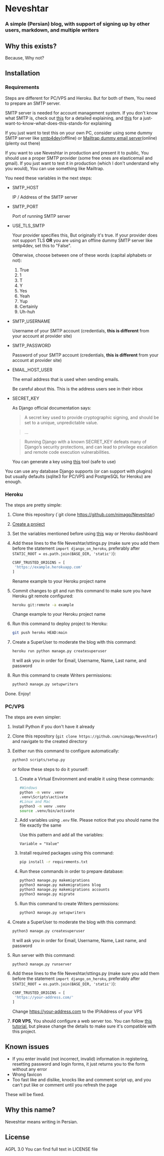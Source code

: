 # Neveshtar
### A simple (Persian) blog, with support of signing up by other users, markdown, and multiple writers

## Why this exists?
Because, Why not?

## Installation 
### Requirements 
Steps are different for PC/VPS and Heroku. But for both of them, You need to prepare an SMTP server.

SMTP server is needed for account management system. If you don't know what SMTP is, check out [this](https://medium.com/@jonathansychan/smtp-simple-mail-transfer-protocol-ed443b1f51d7) for a detailed explaining, and [this](https://medium.com/@pepipost/what-is-smtp-9503c52760e4) for a just-want-to-know-what-does-this-stands-for explaining

If you just want to test this on your own PC, consider using some dummy SMTP server like [smtp4dev](https://github.com/rnwood/smtp4dev)(offline) or [Mailtrap dummy email server](https://mailtrap.io/fake-smtp-server/)(online) (plenty out there)

If you want to use Neveshtar in production and present it to public, You should use a proper SMTP provider (some free ones are elasticemail and gmail). If you just want to test it in production (which I don't understand why you would), You can use something like Mailtrap.

You need these variables in the next steps:

* SMTP_HOST

   IP / Address of the SMTP server 

* SMTP_PORT

   Port of running SMTP server 

* USE_TLS_SMTP

   Your provider specifies this, But originally it's true. If your provider does not support TLS **OR** you are using an offline dummy SMTP server like smtp4dev, set this to "False".

   Otherwise, choose between one of these words (capital alphabets or not): 
   1. True
   2. 1 
   3. T
   4. Y
   5. Yes
   6. Yeah
   7. Yup
   8. Certainly
   9. Uh-huh

* SMTP_USERNAME 

   Username of your SMTP account (credentials, **this is different** from your account at provider site)

* SMTP_PASSWORD 

   Password of your SMTP account (credentials, **this is different** from your account at provider site)

* EMAIL_HOST_USER

   The email address that is used when sending emails.

   Be careful about this. This is the address users see in their inbox

* SECRET_KEY

   As Django official documentation says:

   > A secret key used to provide cryptographic signing, and should be set to a unique, unpredictable value.

   > ...

   > Running Django with a known SECRET_KEY defeats many of Django’s security protections, and can lead to privilege escalation and remote code execution vulnerabilities.  

   You can generate a key using [this](https://djecrety.ir/) tool (safe to use)

You can use any database Django supports (or can support with plugins) but usually defaults (sqlite3 for PC/VPS and PostgreSQL for Heroku) are enough.
   

### Heroku
The steps are pretty simple:
1. Clone this repository (`git clone https://github.com/nimagp/Neveshtar)
2. [Create a project](https://devcenter.heroku.com/articles/creating-apps)
3. Set the variables mentioned before using [this](https://devcenter.heroku.com/articles/config-vars) way or Heroku dashboard
4. Add these lines to the file Neveshtar/sttings.py (make sure you add them before the statement `import django_on_heroku`, preferably after `STATIC_ROOT = os.path.join(BASE_DIR, 'static')`):

   ```python
   CSRF_TRUSTED_ORIGINS = [
    'https://example.herokuapp.com'
   ]
   ```
   Rename example to your Heroku project name
5. Commit changes to git and run this command to make sure you have Heroku git remote configured:

   ```bash
   heroku git:remote -a example
   ```
   Change example to your Heroku project name
6. Run this command to deploy project to Heroku:

   ```bash
   git push heroku HEAD:main
   ```
7. Create a SuperUser to moderate the blog with this command:

   ```bash
   heroku run python manage.py createsuperuser
   ```
   It will ask you in order for Email, Username, Name, Last name, and password
8. Run this command to create Writers permissions:
   ```bash
   python3 manage.py setupwriters
   ```
Done. Enjoy!
### PC/VPS
The steps are even simpler:
1. Install Python if you don't have it already
2. Clone this repository (`git clone https://github.com/nimagp/Neveshtar`) and navigate to the created directory

3. Eeither run this command to configure automatically:
   ```bash
   python3 scripts/setup.py
   ```
   or follow these steps to do it yourself:
   1. Create a Virtual Environment and enable it using these commands:
      ```bash
      #Windows
      python -m venv .venv
      .venv\Scripts\activate
      #Linux and Mac
      python3 -m venv .venv
      source .venv/bin/activate
      ```
   2. Add variables using `.env` file. Please notice that you should name the file exactly the same

      Use this pattern and add all the variables:
      ```
      Variable = "Value"
      ```
   3. Install required packages using this command:
      ```bash
      pip install -r requirements.txt
      ```
   4. Run these commands in order to prepare database:
      ```bash
      python3 manage.py makemigrations
      python3 manage.py makemigrations blog
      python3 manage.py makemigrations accounts
      python3 manage.py migrate
      ```

   5. Run this command to create Writers permissions:
      ```bash
      python3 manage.py setupwriters
      ```
   
7. Create a SuperUser to moderate the blog with this command:

   ```bash
   python3 manage.py createsuperuser
   ```
   It will ask you in order for Email, Username, Name, Last name, and password

8. Run server with this command:
   ```bash
   python3 manage.py runserver
   ```
9. Add these lines to the file Neveshtar/sttings.py (make sure you add them before the statement `import django_on_heroku`, preferably after `STATIC_ROOT = os.path.join(BASE_DIR, 'static')`):

   ```python
   CSRF_TRUSTED_ORIGINS = [
    'https://your-address.com/'
   ]
   ```
   Change https://your-address.com to the IP/Address of your VPS

10. **FOR VPS**, You should configure a web server too. You can follow [this tutorial](https://www.digitalocean.com/community/tutorials/how-to-deploy-a-local-django-app-to-a-vps), but please change the details to make sure it's compatible with this project.

## Known issues
* If you enter invalid (not incorrect, invalid) information in registering, resetting password and login forms, it just returns you to the form without any error
* Wrong favicon
* Too fast like and dislike, knocks like and comment script up, and you can't put like or comment until you refresh the page

These will be fixed.

## Why this name?
Neveshtar means writing in Persian.

## License
AGPL 3.0 
You can find full text in LICENSE file





